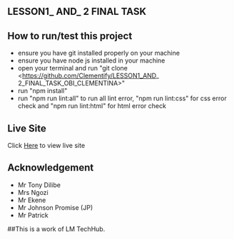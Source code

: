 
## LESSON1_ AND_ 2 FINAL TASK
## How to run/test this project
- ensure you have git installed properly on your machine
- ensure you have node js installed in your machine
- open your terminal and run "git clone <https://github.com/Clementify/LESSON1_AND_ 2_FINAL_TASK_OBI_CLEMENTINA>"
- run "npm install"
- run "npm run lint:all" to run all lint error, "npm run lint:css" for css error check and "npm run lint:html" for html error check
## Live Site
Click [Here]( https://clementify.github.io/LESSON1_AND_2_FINALTASK_OBI_CLEMENTINA/) to view live site
## Acknowledgement
- Mr Tony Dilibe
- Mrs Ngozi
- Mr Ekene
- Mr Johnson Promise (JP)
- Mr Patrick

##This is a work of LM TechHub.